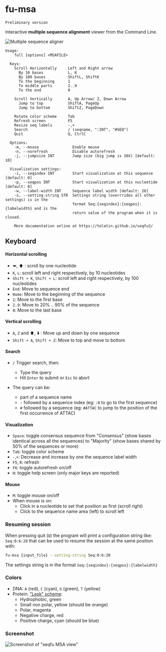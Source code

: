 

# fu-msa

```note
Preliminary version
```

Interactive **multiple sequence alignment** viewer from the Command Line.

![Multiple sequence aligner]({{site.baseurl}}/img/msa.png)

```text
Usage:
    full [options] <MSAFILE>
  
  Keys:
    Scroll Horizontally     Left and Right arrow
      By 10 bases           L, K
      By 100 bases          ShiftL, ShiftK
      To the beginning      1
      To middle parts       2..9
      To the end            0

    Scroll Vertically       A, Up Arrow/ Z, Down Arrow
      Jump to top           ShiftA, PageUp
      Jump to bottom        ShiftZ, PageDown

    Rotate color scheme     Tab
    Refresh screen          F5
    Resize seq labels       -,+
    Search                  / (seqname, ":INT", "#SEQ")
    Quit                    Q, CtrlC

  Options:
    -m, --mouse               Enable mouse
    -n, --norefresh           Disable autorefresh
    -j, --jumpsize INT        Jump size (big jump is 10X) [default: 10]

  Visualization settings:
    -i, --seqindex INT        Start visualization at this sequence [default: 0]
    -p, --seqpos INT          Start visualization at this nucleotide [default: 0]
    -w, --label-width INT     Sequence label width [default: 20]
    -s, --setting-string STR  Settings string (overrrides all other settings) is in the
                              format Seq:{seqindex}:{seqpos}:{labelwidth} and is the 
                              return value of the program when it is closed.

    More documentation online at https://telatin.github.io/seqfu2/
```

## Keyboard 

#### Horizontal scrolling

* :arrow_left:, :arrow_up: : scroll by one nucleotide
* `K`, `L`: scroll left and right respectively, by 10 nucleotides
* `Shift + K`, `Shift + L`: scroll left and right respectively, by 100 nucleotides
* `End`: Move to sequence end
* `Home`: Move to the beginning of the sequence
* `1`: Move to the first base
* `2`..`9`: Move to 20% .. 90% of the sequence
* `0`: Move to the last base

#### Vertical scrolling

* `A`, `Z` and :arrow_up:, :arrow_down: : Move up and down by one sequence
* `Shift + A`, `Shift + Z`: Move to top and move to bottom

#### Search

* `/` Trigger search, then:
  * Type the query
  * Hit `Enter` to submit or `Esc` to abort

* The query can be:
  * part of a sequence name
  * `:` followed by a sequence index (eg: `:0` to go to the first sequence)
  * `#` followed by a sequence (eg: `#ATTAC` to jump to the position of the first occurrence of ATTAC)
  
#### Visualization

* `Space`: toggle consensus sequence from "Consensus" (show bases identical across all the sequences) to "Majority" (show bases shared by 50% of the sequences or more)
* `Tab`: toggle color scheme
* `-`,`+`: Decrease and increase by one the sequence label width
* `F5`, `R`: refresh 
* `F6`: toggle autorefresh on/off
* `H`: toggle help screen (only major keys are reported)

#### Mouse

* `M`: toggle mouse on/off
* When mouse is on:
  * Click in a nucleotide to set that position as first (scroll right)
  * Click to the sequence name area (left) to scroll left

### Resuming session

When pressing quit (`Q`) the program will print a configuration string like: `Seq:0:6:20`
that can be used to resume the session at the same position with:

```bash
fu-msa {input_file} --setting-string Seq:0:6:20
```

The settings string is in the format `Seq:{seqindex}:{seqpos}:{labelwidth}`

### Colors

* DNA: `A` (red), `C` (cyan), `G` (green), `T` (yellow)
* Protein: ["Lesk" scheme](https://www.bioinformatics.nl/~berndb/aacolour.html):
  * Hydrophobic, green
  * Small non polar, yellow (should be orange)
  * Polar, magenta
  * Negative charge, red
  * Positive charge, cyan (should be blue)

### Screenshot

![Screenshot of "seqfu MSA view"]({{site.baseurl}}/img/screenshot-fu-msa.svg "SeqFu MSA view")